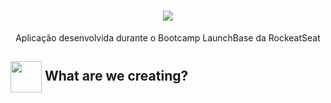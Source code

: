 <h1 align="center">
   <img src="https://user-images.githubusercontent.com/65983895/90971305-2ce3ed00-e4e5-11ea-9750-2170b5bdd2aa.PNG"/>
</h1>
 <p align="center"> Aplicação desenvolvida durante o Bootcamp LaunchBase da RockeatSeat </P>  
<h2> <img src= "https://img.icons8.com/plasticine/2x/rocket.png" width="50px" height="50px" align="center"/> What are we creating? </h2>
